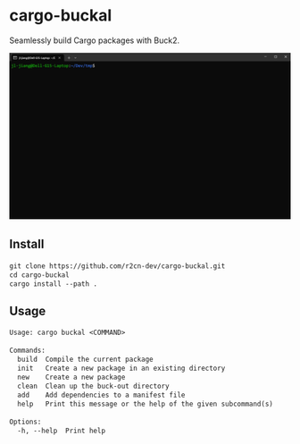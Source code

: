 # cargo-buckal

Seamlessly build Cargo packages with Buck2.

![demo](docs/demo.gif)

## Install

```
git clone https://github.com/r2cn-dev/cargo-buckal.git
cd cargo-buckal
cargo install --path .
```

## Usage

```
Usage: cargo buckal <COMMAND>

Commands:
  build  Compile the current package
  init   Create a new package in an existing directory
  new    Create a new package
  clean  Clean up the buck-out directory
  add    Add dependencies to a manifest file
  help   Print this message or the help of the given subcommand(s)

Options:
  -h, --help  Print help
```